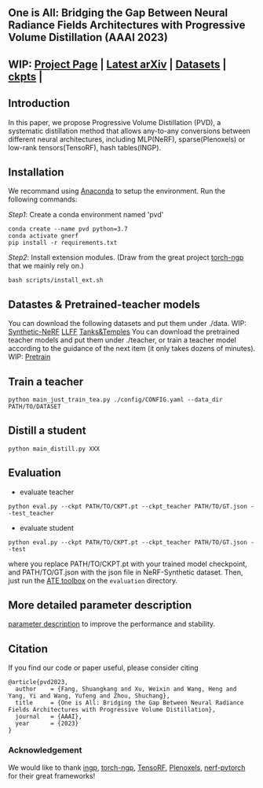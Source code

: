 ## One is All: Bridging the Gap Between Neural Radiance Fields Architectures with Progressive Volume Distillation (AAAI 2023)


## WIP: [Project Page](http://sk-fun.fun/PVD/) | [Latest arXiv](..) | [Datasets]() | [ckpts]() |

## Introduction
In this paper, we propose Progressive Volume Distillation (PVD), a systematic distillation method that allows any-to-any conversions between different neural architectures, including MLP(NeRF), sparse(Plenoxels) or low-rank tensors(TensoRF), hash tables(INGP).

## Installation
We recommand using [Anaconda](https://www.anaconda.com/) to setup the environment. Run the following commands:

*Step1*: Create a conda environment named 'pvd'
```
conda create --name pvd python=3.7
conda activate gnerf
pip install -r requirements.txt
```

*Step2*: Install extension modules. (Draw from the great project [torch-ngp](https://github.com/ashawkey/torch-ngp) that we mainly rely on.)
```
bash scripts/install_ext.sh
```

## Datastes & Pretrained-teacher models
You can download the following datasets and put them under ./data.
WIP: [Synthetic-NeRF]() [LLFF]() [Tanks&Temples]()
You can download the pretrained teacher models and put them under ./teacher, or train a teacher model according to the guidance of the next item (it only takes dozens of minutes).
WIP: [Pretrain]()

## Train a teacher
```
python main_just_train_tea.py ./config/CONFIG.yaml --data_dir PATH/TO/DATASET
```

## Distill a student
```
python main_distill.py XXX
```

## Evaluation
- evaluate teacher
```
python eval.py --ckpt PATH/TO/CKPT.pt --ckpt_teacher PATH/TO/GT.json --test_teacher
```
- evaluate student
```
python eval.py --ckpt PATH/TO/CKPT.pt --ckpt_teacher PATH/TO/GT.json --test
```

where you replace PATH/TO/CKPT.pt with your trained model checkpoint, and PATH/TO/GT.json with the json file in NeRF-Synthetic
dataset. Then, just run the  [ATE toolbox](https://github.com/uzh-rpg/rpg_trajectory_evaluation) on the `evaluation` directory.

## More detailed parameter description
[parameter description]() to improve the performance and stability.

## Citation

If you find our code or paper useful, please consider citing
```
@article{pvd2023,
  author    = {Fang, Shuangkang and Xu, Weixin and Wang, Heng and Yang, Yi and Wang, Yufeng and Zhou, Shuchang},
  title     = {One is All: Bridging the Gap Between Neural Radiance Fields Architectures with Progressive Volume Distillation},
  journal   = {AAAI},
  year      = {2023}
}
```

### Acknowledgement
We would like to thank [ingp](https://github.com/NVlabs/instant-ngp),  [torch-ngp](https://github.com/ashawkey/torch-ngp), [TensoRF](https://github.com/apchenstu/TensoRF), [Plenoxels](https://github.com/sxyu/svox2), [nerf-pytorch](https://github.com/yenchenlin/nerf-pytorch)  for their great frameworks!
